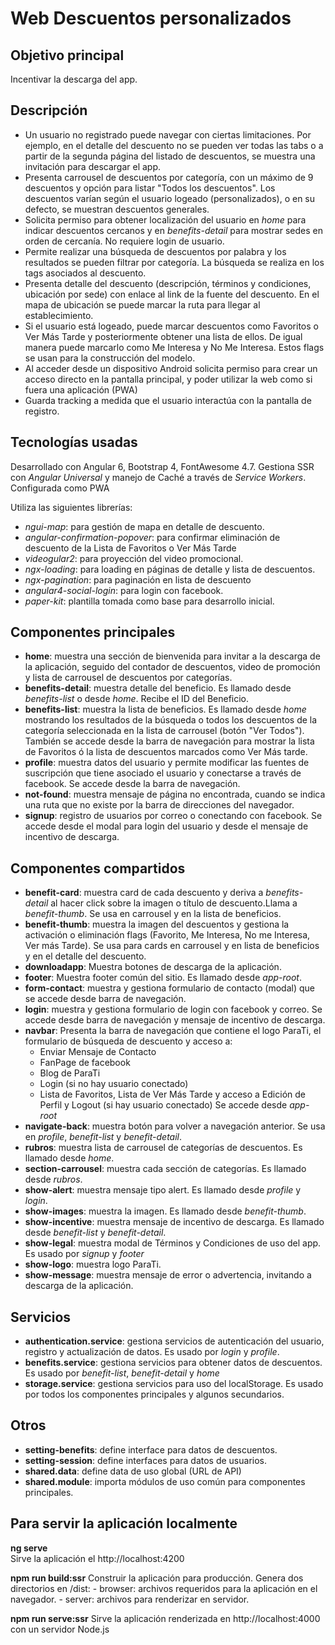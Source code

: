 # Web Descuentos personalizados

## Objetivo principal

Incentivar la descarga del app.

## Descripción

- Un usuario no registrado puede navegar con ciertas limitaciones. Por ejemplo, en el detalle del descuento no se pueden ver todas las tabs o a partir de la segunda página del listado de descuentos, se muestra una invitación para descargar el app. 
- Presenta carrousel de descuentos por categoría, con un máximo de 9 descuentos y opción para listar "Todos los descuentos". Los descuentos varían según el usuario logeado (personalizados), o en su defecto, se muestran descuentos generales.
- Solicita permiso para obtener localización del usuario en *home* para indicar descuentos cercanos y en *benefits-detail* para mostrar sedes en orden de cercanía. No requiere login de usuario. 
- Permite realizar una búsqueda de descuentos por palabra y los resultados se pueden filtrar por categoría. La búsqueda se realiza en los tags asociados al descuento. 
- Presenta detalle del descuento (descripción, términos y condiciones, ubicación por sede) con enlace al link de la fuente del descuento. En el mapa de ubicación se puede marcar la ruta para llegar al establecimiento.
- Si el usuario está logeado, puede marcar descuentos como Favoritos o Ver Más Tarde y posteriormente obtener una lista de ellos. De igual manera puede marcarlo como Me Interesa y No Me Interesa. Estos flags se usan para la construcción del modelo. 
- Al acceder desde un dispositivo Android solicita permiso para crear un acceso directo en la pantalla principal, y poder utilizar la web como si fuera una aplicación (PWA)
- Guarda tracking a medida que el usuario interactúa con la pantalla de registro. 

## Tecnologías usadas

Desarrollado con Angular 6, Bootstrap 4, FontAwesome 4.7. 
Gestiona SSR con *Angular Universal* y manejo de Caché a través de *Service Workers*. 
Configurada como PWA 

Utiliza las siguientes librerías:

- *ngui-map*: para gestión de mapa en detalle de descuento.
- *angular-confirmation-popover*: para confirmar eliminación de descuento de la Lista de Favoritos o Ver Más Tarde
- *videogular2*: para proyección del video promocional.
- *ngx-loading*: para loading en páginas de detalle y lista de descuentos.
- *ngx-pagination*: para paginación en lista de descuento
- *angular4-social-login*: para login con facebook.
- *paper-kit*: plantilla tomada como base para desarrollo inicial.

## Componentes principales

- **home**: muestra una sección de bienvenida para invitar a la descarga de la aplicación, seguido del contador de descuentos, video de promoción y lista de carrousel de descuentos por categorías.
- **benefits-detail**: muestra detalle del beneficio. Es llamado desde *benefits-list* o desde *home*. Recibe el ID del Beneficio.
- **benefits-list**: muestra la lista de beneficios. Es llamado desde *home* mostrando los resultados de la búsqueda o todos los descuentos de la categoría seleccionada en la lista de carrousel (botón "Ver Todos"). También se accede desde la barra de navegación para mostrar la lista de Favoritos ó la lista de descuentos marcados como Ver Más tarde. 
- **profile**: muestra datos del usuario y permite modificar las fuentes de suscripción que tiene asociado el usuario y conectarse a través de facebook. Se accede desde la barra de navegación. 
- **not-found**: muestra mensaje de página no encontrada, cuando se indica una ruta que no existe por la barra de direcciones del navegador.
- **signup**: registro de usuarios por correo o conectando con facebook. Se accede desde el modal para login del usuario y desde el mensaje de incentivo de descarga.

## Componentes compartidos

- **benefit-card**: muestra card de cada descuento y deriva a *benefits-detail* al hacer click sobre la imagen o título de descuento.Llama a *benefit-thumb*. Se usa en carrousel y en la lista de beneficios.
- **benefit-thumb**: muestra la imagen del descuentos y gestiona la activación o eliminación flags (Favorito, Me Interesa, No me Interesa, Ver más Tarde). Se usa para cards en carrousel y en lista de beneficios y en el detalle del descuento.
- **downloadapp**: Muestra botones de descarga de la aplicación. 
- **footer**: Muestra footer común del sitio. Es llamado desde *app-root*.
- **form-contact**: muestra y gestiona formulario de contacto (modal) que se accede desde barra de navegación. 
- **login**: muestra y gestiona formulario de login con facebook y correo. Se accede desde barra de navegación y mensaje de incentivo de descarga. 
- **navbar**: Presenta la barra de navegación que contiene el logo ParaTi, el formulario de búsqueda de descuento y acceso a:
    - Enviar Mensaje de Contacto
    - FanPage de facebook 
    - Blog de ParaTi
    - Login (si no hay usuario conectado)
    - Lista de Favoritos, Lista de Ver Más Tarde y acceso a Edición de Perfil y Logout (si hay usuario conectado)
    Se accede desde *app-root*
- **navigate-back**: muestra botón para volver a navegación anterior. Se usa en *profile*, *benefit-list* y *benefit-detail*.
- **rubros**: muestra lista de carrousel de categorías de descuentos. Es llamado desde *home*. 
- **section-carrousel**: muestra cada sección de categorías. Es llamado desde *rubros*.
- **show-alert**: muestra mensaje tipo alert. Es llamado desde *profile* y *login*.
- **show-images**: muestra la imagen. Es llamado desde *benefit-thumb*.
- **show-incentive**: muestra mensaje de incentivo de descarga. Es llamado desde *benefit-list* y *benefit-detail*.
- **show-legal**: muestra modal de Términos y Condiciones de uso del app. Es usado por *signup* y *footer*
- **show-logo**: muestra logo ParaTi.
- **show-message**: muestra mensaje de error o advertencia, invitando a descarga de la aplicación. 

## Servicios

- **authentication.service**: gestiona servicios de autenticación del usuario, registro y actualización de datos. Es usado por *login* y *profile*.
- **benefits.service**: gestiona servicios para obtener datos de descuentos. Es usado por *benefit-list*, *benefit-detail* y *home* 
- **storage.service**: gestiona servicios para uso del localStorage. Es usado por todos los componentes principales y algunos secundarios. 

## Otros

- **setting-benefits**: define interface para datos de descuentos.
- **setting-session**: define interfaces para datos de usuarios.
- **shared.data**: define data de uso global (URL de API)
- **shared.module**: importa módulos de uso común para componentes principales.

## Para servir la aplicación localmente

**ng serve**  
Sirve la aplicación el http://localhost:4200

**npm run build:ssr**
Construir la aplicación para producción. Genera dos directorios en /dist: 
    - browser: archivos requeridos para la aplicación en el navegador.
    - server: archivos para renderizar en servidor.

**npm run serve:ssr**
Sirve la aplicación renderizada en http://localhost:4000 con un servidor Node.js